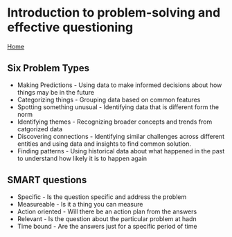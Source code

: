 # Introduction to problem-solving and effective questioning

[Home](README.md)

## Six Problem Types

* Making Predictions - Using data to make informed decisions about how things may be in the future
* Categorizing things - Grouping data based on common features
* Spotting something unusual - Identifying data that is different form the norm
* Identifying themes - Recognizing broader concepts and trends from catgorized data
* Discovering connections - Identifying similar challenges across different entities and using data and insights to find common solution.
* Finding patterns - Using historical data about what happened in the past to understand how likely it is to happen again

## SMART questions

* Specific - Is the question specific and address the problem
* Measureable - Is it a thing you can measure
* Action oriented - Will there be an action plan from the answers
* Relevant - Is the question about the particular problem at hadn
* Time bound - Are the answers just for a specific period of time
